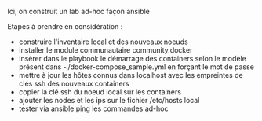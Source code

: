 Ici, on construit un lab ad-hoc façon ansible

Etapes à prendre en considération :
- construire l'inventaire local et des nouveaux noeuds
- installer le module communautaire community.docker
- insérer dans le playbook le démarrage des containers selon le modèle présent dans ~/docker-compose_sample.yml en forçant le mot de passe
- mettre à jour les hôtes connus dans localhost avec les empreintes de clés ssh des nouveaux containers
- copier la clé ssh du noeud local sur les containers
- ajouter les nodes et les ips sur le fichier /etc/hosts local
- tester via ansible ping les commandes ad-hoc
